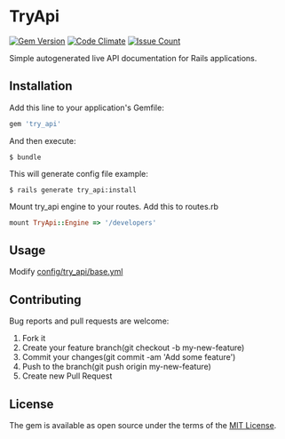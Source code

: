 # TryApi

[![Gem Version](https://badge.fury.io/rb/try_api.svg)](https://badge.fury.io/rb/try_api)
[![Code Climate](https://codeclimate.com/github/mskubenich/try_api/badges/gpa.svg)](https://codeclimate.com/github/mskubenich/try_api)
[![Issue Count](https://codeclimate.com/github/mskubenich/try_api/badges/issue_count.svg)](https://codeclimate.com/github/mskubenich/try_api)

Simple autogenerated live API documentation for Rails applications.

## Installation

Add this line to your application's Gemfile:

```ruby
gem 'try_api'
```

And then execute:

    $ bundle
    
This will generate config file example:

    $ rails generate try_api:install
    
Mount try_api engine to your routes. Add this to routes.rb

```ruby
mount TryApi::Engine => '/developers'
```

## Usage

Modify [config/try_api/base.yml](lib/generators/try_api/templates/try_api/base.yml)

## Contributing

Bug reports and pull requests are welcome:

1. Fork it
2. Create your feature branch(git checkout -b my-new-feature)
3. Commit your changes(git commit -am 'Add some feature')
4. Push to the branch(git push origin my-new-feature)
5. Create new Pull Request

## License

The gem is available as open source under the terms of the [MIT License](http://opensource.org/licenses/MIT).

